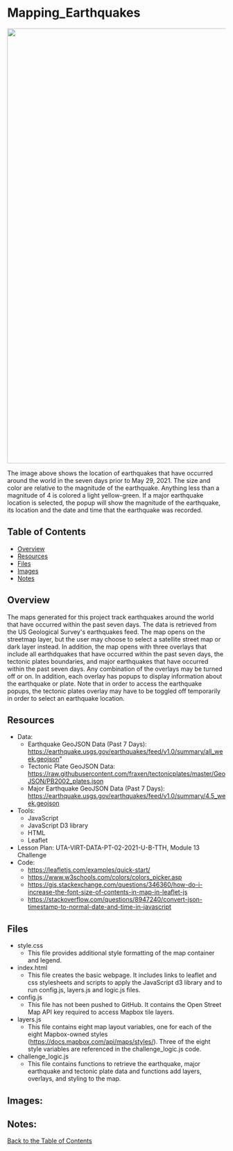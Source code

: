 # Mapping_Earthquakes
<p align="center">
  <img src="Images/13_Del_3_MajorEarthquakes_SatelliteMap.png" width="1000">
</p>

The image above shows the location of earthquakes that have occurred around the world in the seven days prior to May 29, 2021.  The size and color are relative to the magnitude of the earthquake.  Anything less than a magnitude of 4 is colored a light yellow-green.  If a major earthquake location is selected, the popup will show the magnitude of the earthquake, its location and the date and time that the earthquake was recorded.

## Table of Contents
* [Overview](https://github.com/rkaysen63/Mapping_Earthquakes/blob/master/README.md#overview)
* [Resources](https://github.com/rkaysen63/Mapping_Earthquakes/blob/master/README.md#resources)
* [Files](https://github.com/rkaysen63/Mapping_Earthquakes/blob/master/README.md#files)
* [Images](https://github.com/rkaysen63/Mapping_Earthquakes/blob/master/README.md#images)
* [Notes](https://github.com/rkaysen63/Mapping_Earthquakes/blob/master/README.md#notes)

## Overview
The maps generated for this project track earthquakes around the world that have occurred within the past seven days.  The data is retrieved from the US Geological Survey's earthquakes feed.  The map opens on the streetmap layer, but the user may choose to select a satellite street map or dark layer instead.  In addition, the map opens with three overlays that include all earthdquakes that have occurred within the past seven days, the tectonic plates boundaries, and major earthquakes that have occurred within the past seven days.  Any combination of the overlays may be turned off or on.  In addition, each overlay has popups to display information about the earthquake or plate.  Note that in order to access the earthquake popups, the tectonic plates overlay may have to be toggled off temporarily in order to select an earthquake location.

## Resources

* Data:
  * Earthquake GeoJSON Data (Past 7 Days):  https://earthquake.usgs.gov/earthquakes/feed/v1.0/summary/all_week.geojson"
  * Tectonic Plate GeoJSON Data: https://raw.githubusercontent.com/fraxen/tectonicplates/master/GeoJSON/PB2002_plates.json 
  * Major Earthquake GeoJSON Data (Past 7 Days): https://earthquake.usgs.gov/earthquakes/feed/v1.0/summary/4.5_week.geojson 
* Tools: 
  * JavaScript
  * JavaScript D3 library
  * HTML
  * Leaflet
* Lesson Plan: UTA-VIRT-DATA-PT-02-2021-U-B-TTH, Module 13 Challenge
* Code:
  * https://leafletjs.com/examples/quick-start/
  * https://www.w3schools.com/colors/colors_picker.asp
  * https://gis.stackexchange.com/questions/346360/how-do-i-increase-the-font-size-of-contents-in-map-in-leaflet-js
  * https://stackoverflow.com/questions/8947240/convert-json-timestamp-to-normal-date-and-time-in-javascript

## Files
* style.css
  * This file provides additional style formatting of the map container and legend.
* index.html
  * This file creates the basic webpage.  It includes links to leaflet and css stylesheets and scripts to apply the JavaScript d3 library and to run config.js, layers.js and logic.js files.
* config.js 
  * This file has not been pushed to GitHub.  It contains the Open Street Map API key required to access Mapbox tile layers.
* layers.js
  * This file contains eight map layout variables, one for each of the eight Mapbox-owned styles (https://docs.mapbox.com/api/maps/styles/).  Three of the eight style variables are referenced in the challenge_logic.js code.
* challenge_logic.js
  * This file contains functions to retrieve the earthquake, major earthquake and tectonic plate data and functions add layers, overlays, and styling to the map.

## Images:

## Notes:


[Back to the Table of Contents](https://github.com/rkaysen63/Mapping_Earthquakes/blob/master/README.md#table-of-contents)
